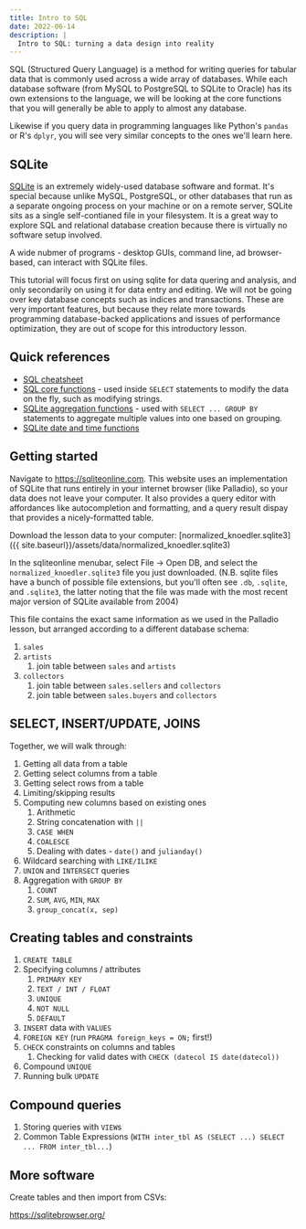 ```yaml
---
title: Intro to SQL
date: 2022-06-14
description: |
  Intro to SQL: turning a data design into reality
---
```


SQL (Structured Query Language) is a method for writing queries for tabular data that is commonly used across a wide array of databases. While each database software (from MySQL to PostgreSQL to SQLite to Oracle) has its own extensions to the language, we will be looking at the core functions that you will generally be able to apply to almost any database.

Likewise if you query data in programming languages like Python's `pandas` or R's `dplyr`, you will see very similar concepts to the ones we'll learn here.

## SQLite

[SQLite](https://sqlite.org/index.html) is an extremely widely-used database software and format. It's special because unlike MySQL, PostgreSQL, or other databases that run as a separate ongoing process on your machine or on a remote server, SQLite sits as a single self-contianed file in your filesystem. It is a great way to explore SQL and relational database creation because there is virtually no software setup involved.

A wide nubmer of programs - desktop GUIs, command line, ad browser-based, can interact with SQLite files.

This tutorial will focus first on using sqlite for data quering and analysis, and only secondarily on using it for data entry and editing.
We will not be going over key database concepts such as indices and transactions.
These are very important features, but because they relate more towards programming database-backed applications and issues of performance optimization, they are out of scope for this introductory lesson.

## Quick references

- [SQL cheatsheet](https://www.sqltutorial.org/sql-cheat-sheet/)
- [SQL core functions](https://sqlite.org/lang_corefunc.html) - used inside `SELECT` statements to modify the data on the fly, such as modifying strings.
- [SQLite aggregation functions](https://www.sqlite.org/lang_aggfunc.html) - used with `SELECT ... GROUP BY` statements to aggregate multiple values into one based on grouping.
- [SQLite date and time functions](https://www.sqlite.org/lang_datefunc.html)
## Getting started

Navigate to <https://sqliteonline.com>. This website uses an implementation of SQLite that runs entirely in your internet browser (like Palladio), so your data does not leave your computer. It also provides a query editor with affordances like autocompletion and formatting, and a query result dispay that provides a nicely-formatted table.

Download the lesson data to your computer: [normalized_knoedler.sqlite3]({{ site.baseurl}}/assets/data/normalized_knoedler.sqlite3)

In the sqliteonline menubar, select File -> Open DB, and select the `normalized_knoedler.sqlite3` file you just downloaded. (N.B. sqlite files have a bunch of possible file extensions, but you'll often see `.db`, `.sqlite`, and `.sqlite3`, the latter noting that the file was made with the most recent major version of SQLite available from 2004)

This file contains the exact same information as we used in the Palladio lesson, but arranged according to a different database schema:

1. `sales`
2. `artists`
   1. join table between `sales` and `artists`
3. `collectors`
   1. join table between `sales.sellers` and `collectors`
   2. join table between `sales.buyers` and `collectors`

## SELECT, INSERT/UPDATE, JOINS

Together, we will walk through:

1. Getting all data from a table
2. Getting select columns from a table
3. Getting select rows from a table
4. Limiting/skipping results
5. Computing new columns based on existing ones
   1. Arithmetic
   2. String concatenation with `||`
   3. `CASE WHEN`
   4. `COALESCE`
   5. Dealing with dates - `date()` and `julianday()`
6. Wildcard searching with `LIKE/ILIKE`
7. `UNION` and `INTERSECT` queries
8. Aggregation with `GROUP BY`
   1. `COUNT`
   2. `SUM`, `AVG`, `MIN`, `MAX`
   3. `group_concat(x, sep)`


## Creating tables and constraints

1. `CREATE TABLE`
2. Specifying columns / attributes
   1. `PRIMARY KEY`
   2. `TEXT / INT / FLOAT`
   3. `UNIQUE`
   4. `NOT NULL`
   5. `DEFAULT`
3. `INSERT` data with `VALUES`
5. `FOREIGN KEY` (run `PRAGMA foreign_keys = ON;` first!)
6. `CHECK` constraints on columns and tables
   1. Checking for valid dates with `CHECK (datecol IS date(datecol))`
7. Compound `UNIQUE`
8. Running bulk `UPDATE`

## Compound queries
1. Storing queries with `VIEW`s
2. Common Table Expressions (`WITH inter_tbl AS (SELECT ...) SELECT ... FROM inter_tbl...`)

## More software

Create tables and then import from CSVs:

https://sqlitebrowser.org/
